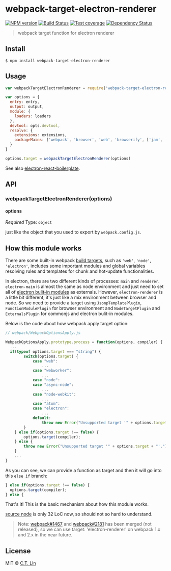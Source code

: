 # webpack-target-electron-renderer

[![NPM version][npm-image]][npm-url]
[![Build Status][travis-image]][travis-url]
[![Test coverage][coveralls-image]][coveralls-url]
[![Dependency Status][david_img]][david_site]

> webpack target function for electron renderer


## Install

```
$ npm install webpack-target-electron-renderer
```


## Usage

```js
var webpackTargetElectronRenderer = require('webpack-target-electron-renderer');

var options = {
  entry: entry,
  output: output,
  module: {
    loaders: loaders
  },
  devtool: opts.devtool,
  resolve: {
    extensions: extensions,
    packageMains: ['webpack', 'browser', 'web', 'browserify', ['jam', 'main'], 'main']
  }
}

options.target = webpackTargetElectronRenderer(options)

```

See also [electron-react-boilerplate](https://github.com/chentsulin/electron-react-boilerplate/blob/master/webpack.config.development.js).


## API

### webpackTargetElectronRenderer(options)

#### options

*Required*
Type: `object`

just like the object that you used to export by `webpack.config.js`.

## How this module works

There are some built-in webpack [build targets](http://webpack.github.io/docs/configuration.html#target), such as `'web'`, `'node'`, `'electron'`, includes some important modules and global variables resolving rules and templates for chunk and hot-update functionalities.

In electron, there are two different kinds of processes: `main` and `renderer`. `electron-main` is almost the same as node environment and just need to set all of [electron bulit-in modules](https://github.com/webpack/webpack/blob/3d5dc1a7bf8c7e44acb89d3f0c4b357df6a0ac0a/lib/WebpackOptionsApply.js#L122) as externals. However, `electron-renderer` is a little bit different, it's just like a mix environment between browser and node. So we need to provide a target using `JsonpTemplatePlugin`, `FunctionModulePlugin` for browser environment and `NodeTargetPlugin` and `ExternalsPlugin` for commonjs and electron bulit-in modules. 

Below is the code about how webpack apply target option:

```js
// webpack/WebpackOptionsApply.js

WebpackOptionsApply.prototype.process = function(options, compiler) {
  ...
  if(typeof options.target === "string") {
		switch(options.target) {
			case "web":
				...
			case "webworker":
				...
			case "node":
			case "async-node":
				...
			case "node-webkit":
				...
			case "atom":
			case "electron":
				...
			default:
				throw new Error("Unsupported target '" + options.target + "'.");
		}
	} else if(options.target !== false) {
		options.target(compiler);
	} else {
		throw new Error("Unsupported target '" + options.target + "'.");
	}
	...
}

```

As you can see, we can provide a function as target and then it will go into this `else if` branch:

```js
} else if(options.target !== false) {
  options.target(compiler);
} else {
```

That's it! This is the basic 
mechanism about how this module works.

[source node](https://github.com/chentsulin/webpack-target-electron-renderer/blob/master/index.js) is only 32 LoC now, so should not so hard to understand.

> Note: [webpack#1467](https://github.com/webpack/webpack/pull/1467) and [webpack#2181](https://github.com/webpack/webpack/pull/2181) has been merged (not released), so we can use target: 'electron-renderer' on webpack 1.x and 2.x in the near future.

## License

MIT © [C.T. Lin](http://webpack-target-electron-renderer)

[npm-image]: https://badge.fury.io/js/webpack-target-electron-renderer.svg
[npm-url]: https://npmjs.org/package/webpack-target-electron-renderer
[travis-image]: https://travis-ci.org/chentsulin/webpack-target-electron-renderer.svg
[travis-url]: https://travis-ci.org/chentsulin/webpack-target-electron-renderer
[coveralls-image]: https://coveralls.io/repos/chentsulin/webpack-target-electron-renderer/badge.svg?branch=master&service=github
[coveralls-url]: https://coveralls.io/r/chentsulin/webpack-target-electron-renderer?branch=master
[david_img]: https://david-dm.org/chentsulin/webpack-target-electron-renderer.svg
[david_site]: https://david-dm.org/chentsulin/webpack-target-electron-renderer

